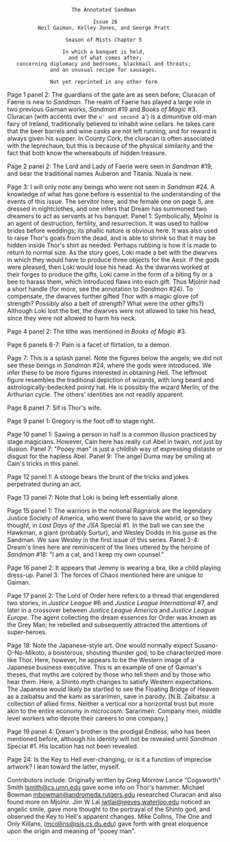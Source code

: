                          The Annotated Sandman

                                Issue 26
              Neil Gaiman, Kelley Jones, and George Pratt

                       Season of Mists Chapter 5

                      In which a banquet is held,
                        and of what comes after;
       concerning diplomacy and bedrooms, blackmail and threats;
                  and an unusual recipe for sausages.

                  Not yet reprinted in any other form

Page 1 panel 2:  The guardians of the gate are as seen before; Cluracan of
Faerie is new to _Sandman_.  The realm of Faerie has played a large role in two
previous Gaiman works, _Sandman_ #19 and _Books of Magic_ #3.
	Cluracan (with accents over the `u' and second `a') is a dimunitive
old-man fairy of Ireland, traditionally believed to inhabit wine cellars.  he
takes care that the beer barrels and wine casks are not left running, and for
reward is always given his supper.  In County Cork, the cluracan is often
associated with the leprechaun, but this is because of the physical similarity
and the fact that both know the whereabouts of hidden treasure.

Page 2 panel 2:  The Lord and Lady of Faerie were seen in _Sandman_ #19, and
bear the traditional names Auberon and Titania.  Nuala is new.

Page 3:  I will only note any beings who were not seen in _Sandman_ #24.  A
knowledge of what has gone before is essential to the understanding of the
events of this issue.  The servitor here, and the female one on page 5, are
dressed in  nightclothes, and one infers that Dream has summoned two dreamers
to act as servants at his banquet.
	Panel 1:  Symbolically, Mjolnir is an agent of destruction, fertility,
and resurrection.  It was used to hallow brides before weddings; its phallic
nature is obvious here.  It was also used to raise Thor's goats from the dead,
and is able to shrink so that it may be hidden inside Thor's shirt as needed.
Perhaps rubbing is how it is made to return to normal size.  As the story
goes, Loki made a bet with the dwarves in which they would have to produce
three objects for the Aesir.  If the gods were pleased, then Loki would lose
his head.  As the dwarves worked at their forges to produce the gifts, Loki
came in the form of a biting fly or a bee to harass them, which introduced
flaws into each gift.  Thus Mjolnir had a short handle (for more, see the
annotation to _Sandman_ #24).  To compensate, the dwarves further gifted Thor
with a magic glove (of strength?  Possibly also a belt of strength?  What were
the other gifts?)  Although Loki lost the bet, the dwarves were not allowed to
take his head, since they were not allowed to harm his neck.

Page 4 panel 2:  The tithe was mentioned in _Books of Magic_ #3.

Page 6 panels 6-7:  Pain is a facet of flirtation, to a demon.

Page 7:  This is a splash panel.  Note the figures below the angels; we did not
see these beings in _Sandman_ #24, where the gods were introduced.  We infer
these to be more figures interested in obtaining Hell.  The leftmost figure
resembles the traditional depiction of wizards, with long beard and
astrologically-bedecked pointy hat.  He is possibly the wizard Merlin, of the
Arthurian cycle.  The others' identities are not readily apparent.

Page 8 panel 7:  Sif is Thor's wife.

Page 9 panel 1:  Gregory is the foot off to stage right.

Page 10 panel 1:  Sawing a person in half is a common illusion practiced by
stage magicians.  However, Cain here has really cut Abel in twain, not just by
illusion.
	Panel 7:  "Pooey man" is just a childish way of expressing distaste or
disgust for the hapless Abel.
	Panel 9:  The angel Duma may be smiling at Cain's tricks in this panel.

Page 12 panel 1:  A stooge bears the brunt of the tricks and jokes perpetrated
during an act.
	
Page 13 panel 7:  Note that Loki is being left essentially alone.

Page 15 panel 1:  The warriors in the notional Ragnarok are the legendary
Justice Society of America, who went there to save the world, or so they
thought, in _Last Days of the JSA_ Special #1.  In the ball we can see the
Hawkman, a giant (probably Surtur), and Wesley Dodds in his guise as the
Sandman.  We saw Wesley in the first issue of this series.
	Panel 3-4:  Dream's lines here are reminiscent of the lines uttered by
the heroine of _Sandman_ #18:  "I am a cat, and I keep my own counsel."

Page 16 panel 2:  It appears that Jemmy is wearing a bra, like a child playing
dress-up.
	Panel 3:  The forces of Chaos mentioned here are unique to Gaiman.

Page 17 panel 2:  The Lord of Order here refers to a thread that engendered two
stories, in _Justice League_ #6 and _Justice League International_ #7, and
later in a crossover between _Justice League America_ and _Justice League
Europe_.  The agent collecting the dream essences for Order was known as the
Grey Man; he rebelled and subsequently attracted the attentions of
super-heroes.

Page 18:  Note the Japanese-style art.  One would normally expect
Susano-O-No-Mikoto, a boisterous, shouting thunder god, to be characterized
more like Thor.  Here, however, he appears to be the Western image of a
Japanese business executive.  This is an example of one of Gaiman's theses,
that myths are colored by those who tell them and by those who hear them.
Here, a Shinto myth changes to satisfy Western expectations.  The Japanese
would likely be startled to see the Floating Bridge of Heaven as a zaibatsu and
the kami as sararimen, save in parody.
	[N.B. Zaibatsu:  a collection of allied firms.  Neither a vertical nor
a horizontal trust but more akin to the entire economy in microcosm.
Sararimen:  Company men, middle level workers who devote their careers to one
company.]

Page 19 panel 4:  Dream's brother is the prodigal Endless, who has been
mentioned before, although his identity will not be revealed until _Sandman_
Special #1.  His location has not been revealed.

Page 24:  Is the Key to Hell ever-changing, or is it a function of imprecise
artwork?  I lean toward the latter, myself.

Contributors include:
        Originally written by Greg Morrow
	Lance "Cogsworth" Smith <lsmith@cs.umn.edu> gave some info on Thor's
hammer.
	Michael Bowman <mbowman@andromeda.rutgers.edu> researched Cluracan and
also found more on Mjolnir.
        Jim W Lai <jwtlai@jeeves.waterloo.edu> noticed an angelic smile, gave
more thought to the portrayal of the Shinto god, and observed the Key to Hell's
apparent changes.
	Mike Collins, The One and Only Killans, (mcollins@isis.cs.du.edu) gave
forth with great eloquence upon the origin and meaning of "pooey man".
